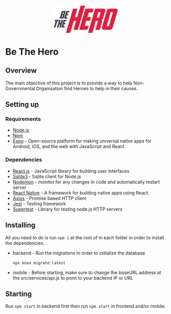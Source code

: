 <p align="center">
  <img src="/frontend/src/assets/logo.svg"" width="200" />
</p>

# Be The Hero 

## Overview

The main objective of this project is to provide a way to help Non-Governmental Organisation find Heroes to help in their causes.

## Setting up


### Requirements

- [Node.js](https://nodejs.org/en/download/)
- [Npm](https://www.npmjs.com/get-npm)
- [Expo](http://expo.io) - Open-source platform for making universal native apps for Android, iOS, and the web with JavaScript and React.


### Dependencies

- [React.js](https://reactjs.org/) - JavaScript library for building user interfaces
- [Sqlite3](https://github.com/mapbox/node-sqlite3) - Sqlite client for Node.js
- [Nodemon](https://nodemon.io/) - monitor for any changes in code and automatically restart server
- [React Native](https://reactnative.dev/) - A framework for building native apps using React.
- [Axios](https://github.com/axios/axios) - Promise based HTTP client
- [Jest](https://jestjs.io/) - Testing framework
- [Supertest](https://github.com/visionmedia/supertest) - Library for testing node.js HTTP servers

## Installing

All you need to do is run `npm i` at the root of in each folder in order to install the dependencies.
- backend -
    Run the migrations in order to initialize the database
  ```
  npx knex migrate:latest
  ```
- mobile -
    Before starting, make sure to change the baseURL address at the src/services/api.js to point to your backend IP or URL

## Starting

Run `npm start` in backend first then run `npm start` in frontend and/or mobile.

